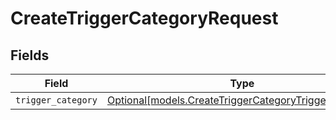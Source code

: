 # CreateTriggerCategoryRequest


## Fields

| Field                                                                                                      | Type                                                                                                       | Required                                                                                                   | Description                                                                                                |
| ---------------------------------------------------------------------------------------------------------- | ---------------------------------------------------------------------------------------------------------- | ---------------------------------------------------------------------------------------------------------- | ---------------------------------------------------------------------------------------------------------- |
| `trigger_category`                                                                                         | [Optional[models.CreateTriggerCategoryTriggerCategory]](../models/createtriggercategorytriggercategory.md) | :heavy_minus_sign:                                                                                         | N/A                                                                                                        |